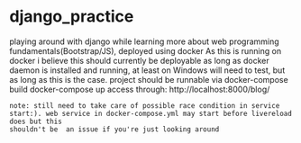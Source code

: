 # django_practice
playing around with django while learning more about web programming fundamentals(Bootstrap/JS), deployed using docker
  As this is running on docker i believe this should currently be deployable as long as docker daemon is installed and running, at least on Windows
  will need to test, but as long as this is the case. project should be runnable via
  docker-compose build 
  docker-compose up
  access through: http://localhost:8000/blog/
  
  
    note: still need to take care of possible race condition in service start:). web service in docker-compose.yml may start before livereload does but this 
    shouldn't be  an issue if you're just looking around 
